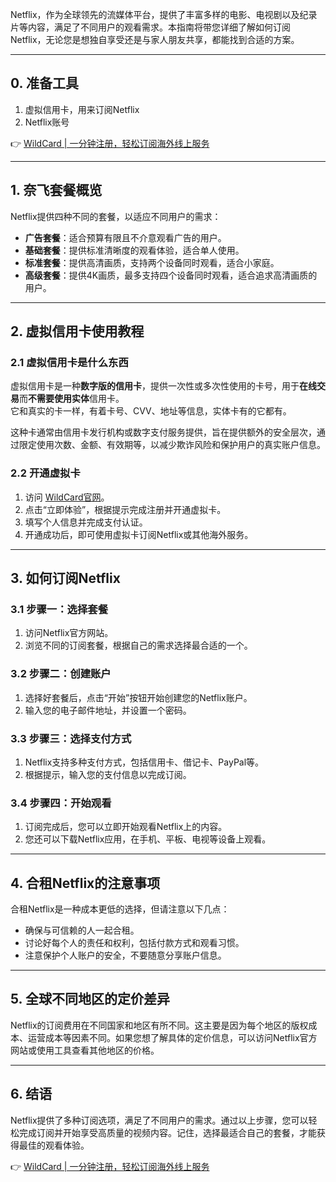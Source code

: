 Netflix，作为全球领先的流媒体平台，提供了丰富多样的电影、电视剧以及纪录片等内容，满足了不同用户的观看需求。本指南将带您详细了解如何订阅Netflix，无论您是想独自享受还是与家人朋友共享，都能找到合适的方案。

---

## 0. 准备工具

1. 虚拟信用卡，用来订阅Netflix  
2. Netflix账号  

👉 [WildCard | 一分钟注册，轻松订阅海外线上服务](https://bit.ly/bewildcard)

---

## 1. 奈飞套餐概览

Netflix提供四种不同的套餐，以适应不同用户的需求：

- **广告套餐**：适合预算有限且不介意观看广告的用户。  
- **基础套餐**：提供标准清晰度的观看体验，适合单人使用。  
- **标准套餐**：提供高清画质，支持两个设备同时观看，适合小家庭。  
- **高级套餐**：提供4K画质，最多支持四个设备同时观看，适合追求高清画质的用户。  

---

## 2. 虚拟信用卡使用教程

### 2.1 虚拟信用卡是什么东西

虚拟信用卡是一种**数字版的信用卡**，提供一次性或多次性使用的卡号，用于**在线交易**而**不需要使用实体**信用卡。  
它和真实的卡一样，有着卡号、CVV、地址等信息，实体卡有的它都有。  

这种卡通常由信用卡发行机构或数字支付服务提供，旨在提供额外的安全层次，通过限定使用次数、金额、有效期等，以减少欺诈风险和保护用户的真实账户信息。

### 2.2 开通虚拟卡

1. 访问 [WildCard官网](https://bit.ly/bewildcard)。  
2. 点击“立即体验”，根据提示完成注册并开通虚拟卡。  
3. 填写个人信息并完成支付认证。  
4. 开通成功后，即可使用虚拟卡订阅Netflix或其他海外服务。

---

## 3. 如何订阅Netflix

### 3.1 步骤一：选择套餐

1. 访问Netflix官方网站。  
2. 浏览不同的订阅套餐，根据自己的需求选择最合适的一个。  

### 3.2 步骤二：创建账户

1. 选择好套餐后，点击“开始”按钮开始创建您的Netflix账户。  
2. 输入您的电子邮件地址，并设置一个密码。  

### 3.3 步骤三：选择支付方式

1. Netflix支持多种支付方式，包括信用卡、借记卡、PayPal等。  
2. 根据提示，输入您的支付信息以完成订阅。  

### 3.4 步骤四：开始观看

1. 订阅完成后，您可以立即开始观看Netflix上的内容。  
2. 您还可以下载Netflix应用，在手机、平板、电视等设备上观看。  

---

## 4. 合租Netflix的注意事项

合租Netflix是一种成本更低的选择，但请注意以下几点：

- 确保与可信赖的人一起合租。  
- 讨论好每个人的责任和权利，包括付款方式和观看习惯。  
- 注意保护个人账户的安全，不要随意分享账户信息。  

---

## 5. 全球不同地区的定价差异

Netflix的订阅费用在不同国家和地区有所不同。这主要是因为每个地区的版权成本、运营成本等因素不同。如果您想了解具体的定价信息，可以访问Netflix官方网站或使用工具查看其他地区的价格。

---

## 6. 结语

Netflix提供了多种订阅选项，满足了不同用户的需求。通过以上步骤，您可以轻松完成订阅并开始享受高质量的视频内容。记住，选择最适合自己的套餐，才能获得最佳的观看体验。

👉 [WildCard | 一分钟注册，轻松订阅海外线上服务](https://bit.ly/bewildcard)